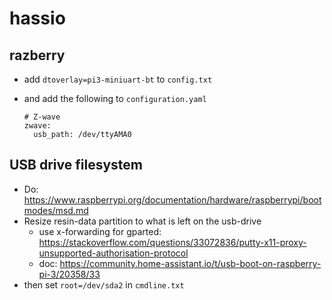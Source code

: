 # hassio

## razberry

- add `dtoverlay=pi3-miniuart-bt` to `config.txt`
- and add the following to `configuration.yaml`

  ```
  # Z-wave
  zwave:
    usb_path: /dev/ttyAMA0
  ```
## USB drive filesystem

- Do: https://www.raspberrypi.org/documentation/hardware/raspberrypi/bootmodes/msd.md
- Resize resin-data partition to what is left on the usb-drive 
    - use x-forwarding for gparted: https://stackoverflow.com/questions/33072836/putty-x11-proxy-unsupported-authorisation-protocol 
    - doc: https://community.home-assistant.io/t/usb-boot-on-raspberry-pi-3/20358/33
- then set `root=/dev/sda2` in `cmdline.txt`
